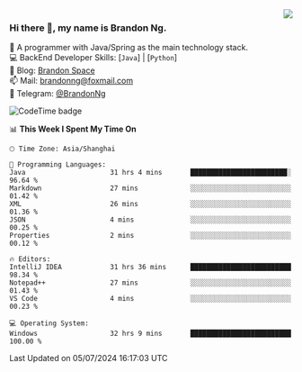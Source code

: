 <img  align="right" src="https://github-readme-stats-brandon0824.vercel.app/api/top-langs/?username=brandon0824&layout=compact">

### Hi there 👋, my name is Brandon Ng.

🌱 A programmer with Java/Spring as the main technology stack.  
💻 BackEnd Developer Skills: [`Java`] | [`Python`]  
📝 Blog: [Brandon Space](https://brandonng.tech)  
📫 Mail: brandonng@foxmail.com  
📰 Telegram: [@BrandonNg](https://t.me/BrandonNg24)  

![CodeTime badge](https://img.shields.io/endpoint?style=flat-square&url=https%3A%2F%2Fapi.codetime.dev%2Fshield%3Fid%3D128%26project%3D%26in%3D604800000)

<!--START_SECTION:waka-->
📊 **This Week I Spent My Time On** 

```text
🕑︎ Time Zone: Asia/Shanghai

💬 Programming Languages: 
Java                     31 hrs 4 mins       ████████████████████████░   96.64 % 
Markdown                 27 mins             ░░░░░░░░░░░░░░░░░░░░░░░░░   01.42 % 
XML                      26 mins             ░░░░░░░░░░░░░░░░░░░░░░░░░   01.36 % 
JSON                     4 mins              ░░░░░░░░░░░░░░░░░░░░░░░░░   00.25 % 
Properties               2 mins              ░░░░░░░░░░░░░░░░░░░░░░░░░   00.12 % 

🔥 Editors: 
IntelliJ IDEA            31 hrs 36 mins      █████████████████████████   98.34 % 
Notepad++                27 mins             ░░░░░░░░░░░░░░░░░░░░░░░░░   01.43 % 
VS Code                  4 mins              ░░░░░░░░░░░░░░░░░░░░░░░░░   00.23 % 

💻 Operating System: 
Windows                  32 hrs 9 mins       █████████████████████████   100.00 % 
```


 Last Updated on 05/07/2024 16:17:03 UTC
<!--END_SECTION:waka-->
